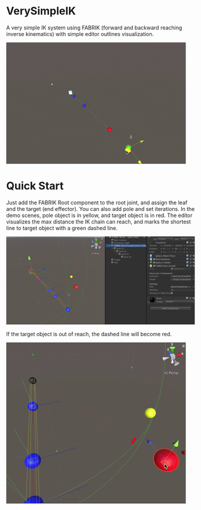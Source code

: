# VerySimpleIK
A very simple IK system using FABRIK (forward and backward reaching inverse kinematics) with simple editor outlines visualization.

![alt text](https://github.com/arcsinxdx/VerySimpleIK/blob/master/ik1.gif)

# Quick Start
Just add the FABRIK Root component to the root joint, and assign the leaf and the target (end effector). You can also add pole and set iterations.
In the demo scenes, pole object is in yellow, and target object is in red. The editor visualizes the max distance the IK chain can reach, and marks the shortest line to target object with a green dashed line.

![alt text](https://github.com/arcsinxdx/VerySimpleIK/blob/master/slide-02.png)

If the target object is out of reach, the dashed line will become red.

![alt text](https://github.com/arcsinxdx/VerySimpleIK/blob/master/ik2.gif)
